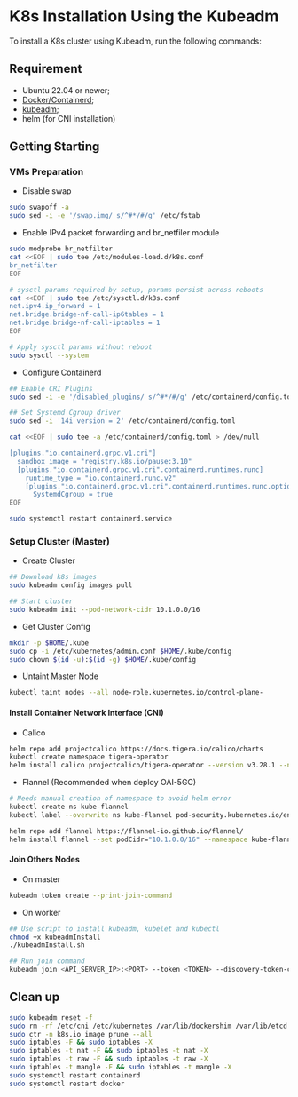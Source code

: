 # K8s Installation Using the Kubeadm

To install a K8s cluster using Kubeadm, run the following commands:

## Requirement

- Ubuntu 22.04 or newer;
- [Docker/Containerd](/scripts/dockerInstall.sh);
- [kubeadm](/scripts/kubeadmInstall.sh);
- helm (for CNI installation)

## Getting Starting

### VMs Preparation

- Disable swap

```sh
sudo swapoff -a
sudo sed -i -e '/swap.img/ s/^#*/#/g' /etc/fstab
```

- Enable IPv4 packet forwarding and br_netfiler module

```sh
sudo modprobe br_netfilter
cat <<EOF | sudo tee /etc/modules-load.d/k8s.conf
br_netfilter
EOF

# sysctl params required by setup, params persist across reboots
cat <<EOF | sudo tee /etc/sysctl.d/k8s.conf
net.ipv4.ip_forward = 1
net.bridge.bridge-nf-call-ip6tables = 1
net.bridge.bridge-nf-call-iptables = 1
EOF

# Apply sysctl params without reboot
sudo sysctl --system
```

- Configure Containerd

```sh
## Enable CRI Plugins
sudo sed -i -e '/disabled_plugins/ s/^#*/#/g' /etc/containerd/config.toml

## Set Systemd Cgroup driver
sudo sed -i '14i version = 2' /etc/containerd/config.toml

cat <<EOF | sudo tee -a /etc/containerd/config.toml > /dev/null

[plugins."io.containerd.grpc.v1.cri"]
  sandbox_image = "registry.k8s.io/pause:3.10"
  [plugins."io.containerd.grpc.v1.cri".containerd.runtimes.runc]
    runtime_type = "io.containerd.runc.v2"
    [plugins."io.containerd.grpc.v1.cri".containerd.runtimes.runc.options]
      SystemdCgroup = true
EOF

sudo systemctl restart containerd.service
```

### Setup Cluster (Master)

- Create Cluster 

```sh
## Download k8s images
sudo kubeadm config images pull

## Start cluster
sudo kubeadm init --pod-network-cidr 10.1.0.0/16
```

- Get Cluster Config

```sh
mkdir -p $HOME/.kube
sudo cp -i /etc/kubernetes/admin.conf $HOME/.kube/config
sudo chown $(id -u):$(id -g) $HOME/.kube/config
```

- Untaint Master Node

```sh
kubectl taint nodes --all node-role.kubernetes.io/control-plane-
```

#### Install Container Network Interface (CNI)

- Calico

```sh
helm repo add projectcalico https://docs.tigera.io/calico/charts
kubectl create namespace tigera-operator
helm install calico projectcalico/tigera-operator --version v3.28.1 --namespace tigera-operator
```

- Flannel (Recommended when deploy OAI-5GC)

```sh
# Needs manual creation of namespace to avoid helm error
kubectl create ns kube-flannel
kubectl label --overwrite ns kube-flannel pod-security.kubernetes.io/enforce=privileged

helm repo add flannel https://flannel-io.github.io/flannel/
helm install flannel --set podCidr="10.1.0.0/16" --namespace kube-flannel flannel/flannel
```

#### Join Others Nodes

- On master

```sh
kubeadm token create --print-join-command
```

- On worker

```sh
## Use script to install kubeadm, kubelet and kubectl
chmod +x kubeadmInstall
./kubeadmInstall.sh

## Run join command
kubeadm join <API_SERVER_IP>:<PORT> --token <TOKEN> --discovery-token-ca-cert-hash sha256:<HASH>
```


## Clean up

```sh
sudo kubeadm reset -f
sudo rm -rf /etc/cni /etc/kubernetes /var/lib/dockershim /var/lib/etcd /var/lib/kubelet /var/run/kubernetes ~/.kube
sudo ctr -n k8s.io image prune --all
sudo iptables -F && sudo iptables -X
sudo iptables -t nat -F && sudo iptables -t nat -X
sudo iptables -t raw -F && sudo iptables -t raw -X
sudo iptables -t mangle -F && sudo iptables -t mangle -X
sudo systemctl restart containerd
sudo systemctl restart docker
```